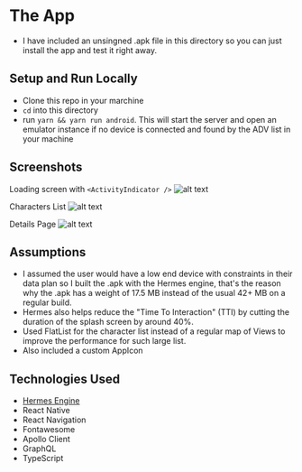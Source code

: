 # The App

- I have included an unsingned .apk file in this directory so you can just install the app and test it right away.

## Setup and Run Locally

- Clone this repo in your marchine
- `cd` into this directory
- run `yarn && yarn run android`. This will start the server and open an emulator instance if no device is connected and found by the ADV list in your machine

## Screenshots

Loading screen with `<ActivityIndicator />`
![alt text](https://res.cloudinary.com/dqjmv8wtt/image/upload/v1600015229/Screen_Shot_2020-09-13_at_10.39.28_AM_mhh9th.png "Loading Screen")

Characters List
![alt text](https://res.cloudinary.com/dqjmv8wtt/image/upload/v1600015233/Screen_Shot_2020-09-13_at_10.39.45_AM_u7puit.png "Characters List")

Details Page
![alt text](https://res.cloudinary.com/dqjmv8wtt/image/upload/v1600015233/Screen_Shot_2020-09-13_at_10.39.45_AM_u7puit.png "Details Page")

## Assumptions

- I assumed the user would have a low end device with constraints in their data plan so I built the .apk with the Hermes engine, that's the reason why the .apk has a weight of 17.5 MB instead of the usual 42+ MB on a regular build.
- Hermes also helps reduce the "Time To Interaction" (TTI) by cutting the duration of the splash screen by around 40%.
- Used FlatList for the character list instead of a regular map of Views to improve the performance for such large list.
- Also included a custom AppIcon

## Technologies Used

- [Hermes Engine](https://reactnative.dev/docs/hermes)
- React Native
- React Navigation
- Fontawesome
- Apollo Client
- GraphQL
- TypeScript
